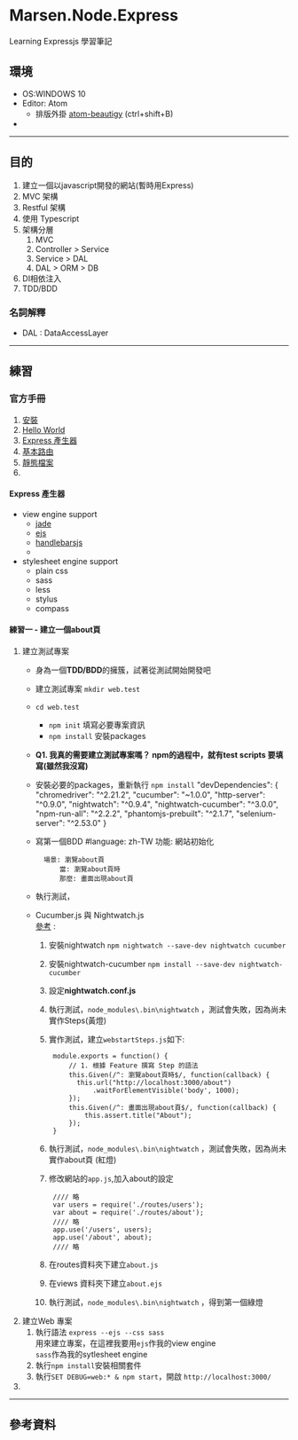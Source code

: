 # Marsen.Node.Express
Learning Expressjs 學習筆記

## 環境

- OS:WINDOWS 10
- Editor: Atom
	- 排版外掛 [atom-beautigy](https://atom.io/packages/atom-beautify) (ctrl+shift+B)
-
---
## 目的
1. 建立一個以javascript開發的網站(暫時用Express)
2. MVC 架構
3. Restful 架構
4. 使用 Typescript
5. 架構分層
	1. MVC
	2. Controller > Service
	3. Service > DAL
	4. DAL > ORM > DB  
6. DI相依注入
7. TDD/BDD

### 名詞解釋
- DAL : DataAccessLayer

---
## 練習

### 官方手冊
1. [安裝](http://expressjs.com/zh-tw/starter/installing.html)
2. [Hello World](http://expressjs.com/zh-tw/starter/hello-world.html)
3. [Express 產生器](http://expressjs.com/zh-tw/starter/generator.html)
4. [基本路由](http://expressjs.com/zh-tw/starter/basic-routing.html)
5. [靜態檔案](http://expressjs.com/zh-tw/starter/installing.html)  
6.

#### Express 產生器
- view engine support
  - [jade](http://jade-lang.com/)
  - [ejs](http://www.embeddedjs.com/)
  - [handlebarsjs](http://handlebarsjs.com/)
  -
- stylesheet engine support
  - plain css
  - sass
  - less
  - stylus
  - compass

#### 練習一 - 建立一個about頁
1. 建立測試專案
	- 身為一個**TDD/BDD**的擁簇，試著從測試開始開發吧
	- 建立測試專案 `mkdir web.test`
	- `cd web.test`
		- `npm init` 填寫必要專案資訊
		- `npm install` 安裝packages
	- **Q1. 我真的需要建立測試專案嗎？ npm的過程中，就有test scripts 要填寫(雖然我沒寫)**
	- 安裝必要的packages，重新執行 `npm install`
			"devDependencies": {
				"chromedriver": "^2.21.2",
				"cucumber": "~1.0.0",
				"http-server": "^0.9.0",
				"nightwatch": "^0.9.4",
				"nightwatch-cucumber": "^3.0.0",
				"npm-run-all": "^2.2.2",
				"phantomjs-prebuilt": "^2.1.7",
				"selenium-server": "^2.53.0"
			}
	- 寫第一個BDD
			#language: zh-TW
			功能: 網站初始化

			場景: 瀏覽about頁
				當: 瀏覽about頁時
				那麼: 畫面出現about頁
	- 執行測試，
	- Cucumber.js 與 Nightwatch.js  
		[參考](https://github.com/mucsi96/nightwatch-cucumber) :
		1. 安裝nightwatch `npm nightwatch --save-dev nightwatch cucumber`
		2. 安裝nightwatch-cucumber `npm install --save-dev nightwatch-cucumber`
		3. 設定**nightwatch.conf.js**
		4. 執行測試，`node_modules\.bin\nightwatch` ，測試會失敗，因為尚未實作Steps(黃燈)
		5. 實作測試，建立`webstartSteps.js`如下:  

				module.exports = function() {
				    // 1. 根據 Feature 撰寫 Step 的語法			
				    this.Given(/^: 瀏覽about頁時$/, function(callback) {
				      this.url("http://localhost:3000/about")
				          .waitForElementVisible('body', 1000);
				    });
				    this.Given(/^: 畫面出現about頁$/, function(callback) {
				        this.assert.title("About");
				    });
				}

		6. 執行測試，`node_modules\.bin\nightwatch` ，測試會失敗，因為尚未實作about頁 (紅燈)
		7. 修改網站的`app.js`,加入about的設定

				//// 略
				var users = require('./routes/users');
				var about = require('./routes/about');
				//// 略
				app.use('/users', users);
				app.use('/about', about);
				//// 略

		8. 在routes資料夾下建立`about.js`
		9. 在views 資料夾下建立`about.ejs`
		10. 執行測試，`node_modules\.bin\nightwatch` ，得到第一個綠燈
2. 建立Web 專案
	1. 執行語法 `express --ejs --css sass`  
	用來建立專案，在這裡我要用`ejs`作我的view engine  
	`sass`作為我的sytlesheet engine
	2. 執行`npm install`安裝相關套件
	3. 執行`SET DEBUG=web:* & npm start`，開啟 `http://localhost:3000/`
4. 	


---
## 參考資料

